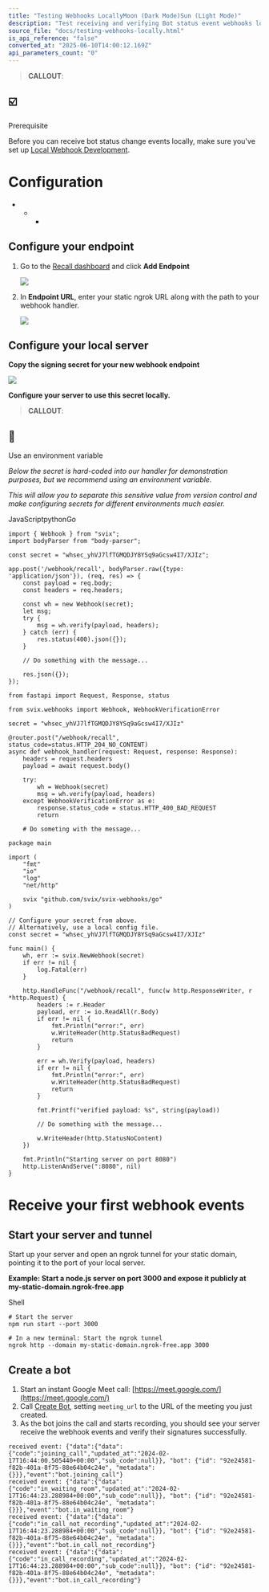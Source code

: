 ```yaml
---
title: "Testing Webhooks LocallyMoon (Dark Mode)Sun (Light Mode)"
description: "Test receiving and verifying Bot status event webhooks locally"
source_file: "docs/testing-webhooks-locally.html"
is_api_reference: "false"
converted_at: "2025-06-10T14:00:12.169Z"
api_parameters_count: "0"
---
```

> **CALLOUT**:

## ☑️

Prerequisite

Before you can receive bot status change events locally, make sure you've set up [Local Webhook Development](/docs/local-webhook-development).

# Configuration

[](#configuration)
- * *

## Configure your endpoint

[](#configure-your-endpoint)

1.  Go to the [Recall dashboard](https://api.recall.ai/dashboard/webhooks/) and click **Add Endpoint**

    ![](https://files.readme.io/ce41f68-CleanShot_2024-01-18_at_22.47.24.png)
2.  In **Endpoint URL**, enter your static ngrok URL along with the path to your webhook handler.

    ![](https://files.readme.io/878d44e-CleanShot_2024-02-17_at_10.12.17.png)

## Configure your local server

[](#configure-your-local-server)

**Copy the signing secret for your new webhook endpoint**

![](https://files.readme.io/1f60dde-CleanShot_2024-02-17_at_10.14.56.png)

**Configure your server to use this secret locally.**

> **CALLOUT**:

## 📘

Use an environment variable

*Below the secret is hard-coded into our handler for demonstration purposes, but we recommend using an environment variable.*

*This will allow you to separate this sensitive value from version control and make configuring secrets for different environments much easier.*

JavaScriptpythonGo

```
import { Webhook } from "svix";
import bodyParser from "body-parser";

const secret = "whsec_yhVJ7lfTGMQDJY8YSq9aGcsw4I7/XJIz";

app.post('/webhook/recall', bodyParser.raw({type: 'application/json'}), (req, res) => {
    const payload = req.body;
    const headers = req.headers;

    const wh = new Webhook(secret);
    let msg;
    try {
        msg = wh.verify(payload, headers);
    } catch (err) {
        res.status(400).json({});
    }

    // Do something with the message...

    res.json({});
});

```

```
from fastapi import Request, Response, status

from svix.webhooks import Webhook, WebhookVerificationError

secret = "whsec_yhVJ7lfTGMQDJY8YSq9aGcsw4I7/XJIz"

@router.post("/webhook/recall", status_code=status.HTTP_204_NO_CONTENT)
async def webhook_handler(request: Request, response: Response):
    headers = request.headers
    payload = await request.body()

    try:
        wh = Webhook(secret)
        msg = wh.verify(payload, headers)
    except WebhookVerificationError as e:
        response.status_code = status.HTTP_400_BAD_REQUEST
        return

    # Do someting with the message...

```

```
package main

import (
	"fmt"
	"io"
	"log"
	"net/http"

	svix "github.com/svix/svix-webhooks/go"
)

// Configure your secret from above.
// Alternatively, use a local config file.
const secret = "whsec_yhVJ7lfTGMQDJY8YSq9aGcsw4I7/XJIz"

func main() {
	wh, err := svix.NewWebhook(secret)
	if err != nil {
		log.Fatal(err)
	}

	http.HandleFunc("/webhook/recall", func(w http.ResponseWriter, r *http.Request) {
		headers := r.Header
		payload, err := io.ReadAll(r.Body)
		if err != nil {
			fmt.Println("error:", err)
			w.WriteHeader(http.StatusBadRequest)
			return
		}

		err = wh.Verify(payload, headers)
		if err != nil {
			fmt.Println("error:", err)
			w.WriteHeader(http.StatusBadRequest)
			return
		}

		fmt.Printf("verified payload: %s", string(payload))

		// Do something with the message...

		w.WriteHeader(http.StatusNoContent)
	})

	fmt.Println("Starting server on port 8080")
	http.ListenAndServe(":8080", nil)
}

```

# Receive your first webhook events

[](#receive-your-first-webhook-events)

## Start your server and tunnel

[](#start-your-server-and-tunnel)

Start up your server and open an ngrok tunnel for your static domain, pointing it to the port of your local server.

**Example: Start a node.js server on port 3000 and expose it publicly at my-static-domain.ngrok-free.app**

Shell

```
# Start the server
npm run start --port 3000

# In a new terminal: Start the ngrok tunnel
ngrok http --domain my-static-domain.ngrok-free.app 3000

```

## Create a bot

[](#create-a-bot)

1.  Start an instant Google Meet call: [https://meet.google.com/](https://meet.google.com/)
2.  Call [Create Bot](/reference/bot_create), setting `meeting_url` to the URL of the meeting you just created.
3.  As the bot joins the call and starts recording, you should see your server receive the webhook events and verify their signatures successfully.

```
received event: {"data":{"data":{"code":"joining_call","updated_at":"2024-02-17T16:44:00.505440+00:00","sub_code":null}}, "bot": {"id": "92e24581-f82b-401a-8f75-88e64b04c24e", "metadata": {}}},"event":"bot.joining_call"}
received event: {"data":{"data":{"code":"in_waiting_room","updated_at":"2024-02-17T16:44:23.288984+00:00","sub_code":null}}, "bot": {"id": "92e24581-f82b-401a-8f75-88e64b04c24e", "metadata": {}}},"event":"bot.in_waiting_room"}
received event: {"data":{"data":{"code":"in_call_not_recording","updated_at":"2024-02-17T16:44:23.288984+00:00","sub_code":null}}, "bot": {"id": "92e24581-f82b-401a-8f75-88e64b04c24e", "metadata": {}}},"event":"bot.in_call_not_recording"}
received event: {"data":{"data":{"code":"in_call_recording","updated_at":"2024-02-17T16:44:23.288984+00:00","sub_code":null}}, "bot": {"id": "92e24581-f82b-401a-8f75-88e64b04c24e", "metadata": {}}},"event":"bot.in_call_recording"}

```
